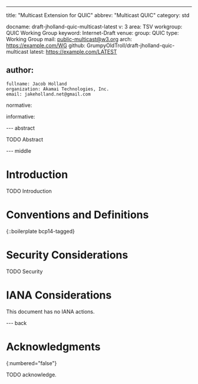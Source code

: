 ---
title: "Multicast Extension for QUIC"
abbrev: "Multicast QUIC"
category: std

docname: draft-jholland-quic-multicast-latest
v: 3
area: TSV
workgroup: QUIC Working Group
keyword: Internet-Draft
venue:
  group: QUIC
  type: Working Group
  mail: public-multicast@w3.org
  arch: https://example.com/WG
  github: GrumpyOldTroll/draft-jholland-quic-multicast
  latest: https://example.com/LATEST

author:
 -
    fullname: Jacob Holland
    organization: Akamai Technologies, Inc.
    email: jakeholland.net@gmail.com

normative:

informative:


--- abstract

TODO Abstract


--- middle

# Introduction

TODO Introduction


# Conventions and Definitions

{::boilerplate bcp14-tagged}


# Security Considerations

TODO Security


# IANA Considerations

This document has no IANA actions.


--- back

# Acknowledgments
{:numbered="false"}

TODO acknowledge.
